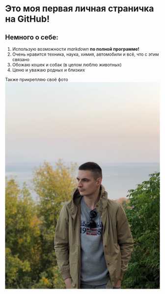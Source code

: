 # Это моя первая личная страничка на GitHub!

## Немного о себе:

1. Использую возможности _markdown_ **по полной программе!**
2. Очень нравится техника, наука, химия, автомобили и всё, что с этим связано
3. Обожаю кошек и собак (в целом люблю животных)
4. Ценю и уважаю родных и близких

Также прикрепляю своё фото ![](/WEobpdHJYT8.jpg)